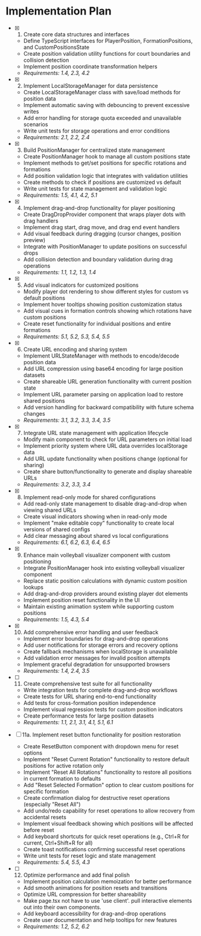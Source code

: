 # Implementation Plan

- [x] 1. Create core data structures and interfaces

  - Define TypeScript interfaces for PlayerPosition, FormationPositions, and CustomPositionsState
  - Create position validation utility functions for court boundaries and collision detection
  - Implement position coordinate transformation helpers
  - _Requirements: 1.4, 2.3, 4.2_

- [x] 2. Implement LocalStorageManager for data persistence

  - Create LocalStorageManager class with save/load methods for position data
  - Implement automatic saving with debouncing to prevent excessive writes
  - Add error handling for storage quota exceeded and unavailable scenarios
  - Write unit tests for storage operations and error conditions
  - _Requirements: 2.1, 2.2, 2.4_

- [x] 3. Build PositionManager for centralized state management

  - Create PositionManager hook to manage all custom positions state
  - Implement methods to get/set positions for specific rotations and formations
  - Add position validation logic that integrates with validation utilities
  - Create methods to check if positions are customized vs default
  - Write unit tests for state management and validation logic
  - _Requirements: 1.5, 4.1, 4.2, 5.1_

- [x] 4. Implement drag-and-drop functionality for player positioning

  - Create DragDropProvider component that wraps player dots with drag handlers
  - Implement drag start, drag move, and drag end event handlers
  - Add visual feedback during dragging (cursor changes, position preview)
  - Integrate with PositionManager to update positions on successful drops
  - Add collision detection and boundary validation during drag operations
  - _Requirements: 1.1, 1.2, 1.3, 1.4_

- [x] 5. Add visual indicators for customized positions

  - Modify player dot rendering to show different styles for custom vs default positions
  - Implement hover tooltips showing position customization status
  - Add visual cues in formation controls showing which rotations have custom positions
  - Create reset functionality for individual positions and entire formations
  - _Requirements: 5.1, 5.2, 5.3, 5.4, 5.5_

- [x] 6. Create URL encoding and sharing system

  - Implement URLStateManager with methods to encode/decode position data
  - Add URL compression using base64 encoding for large position datasets
  - Create shareable URL generation functionality with current position state
  - Implement URL parameter parsing on application load to restore shared positions
  - Add version handling for backward compatibility with future schema changes
  - _Requirements: 3.1, 3.2, 3.3, 3.4, 3.5_

- [x] 7. Integrate URL state management with application lifecycle

  - Modify main component to check for URL parameters on initial load
  - Implement priority system where URL data overrides localStorage data
  - Add URL update functionality when positions change (optional for sharing)
  - Create share button/functionality to generate and display shareable URLs
  - _Requirements: 3.2, 3.3, 3.4_

- [x] 8. Implement read-only mode for shared configurations

  - Add read-only state management to disable drag-and-drop when viewing shared URLs
  - Create visual indicators showing when in read-only mode
  - Implement "make editable copy" functionality to create local versions of shared configs
  - Add clear messaging about shared vs local configurations
  - _Requirements: 6.1, 6.2, 6.3, 6.4, 6.5_

- [x] 9. Enhance main volleyball visualizer component with custom positioning

  - Integrate PositionManager hook into existing volleyball visualizer component
  - Replace static position calculations with dynamic custom position lookups
  - Add drag-and-drop providers around existing player dot elements
  - Implement position reset functionality in the UI
  - Maintain existing animation system while supporting custom positions
  - _Requirements: 1.5, 4.3, 5.4_

- [x] 10. Add comprehensive error handling and user feedback

  - Implement error boundaries for drag-and-drop operations
  - Add user notifications for storage errors and recovery options
  - Create fallback mechanisms when localStorage is unavailable
  - Add validation error messages for invalid position attempts
  - Implement graceful degradation for unsupported browsers
  - _Requirements: 1.4, 2.4, 3.5_

- [ ] 11. Create comprehensive test suite for all functionality

  - Write integration tests for complete drag-and-drop workflows
  - Create tests for URL sharing end-to-end functionality
  - Add tests for cross-formation position independence
  - Implement visual regression tests for custom position indicators
  - Create performance tests for large position datasets
  - _Requirements: 1.1, 2.1, 3.1, 4.1, 5.1, 6.1_

- [ ] 11a. Implement reset button functionality for position restoration

  - Create ResetButton component with dropdown menu for reset options
  - Implement "Reset Current Rotation" functionality to restore default positions for active rotation only
  - Implement "Reset All Rotations" functionality to restore all positions in current formation to defaults
  - Add "Reset Selected Formation" option to clear custom positions for specific formation
  - Create confirmation dialog for destructive reset operations (especially "Reset All")
  - Add undo/redo capability for reset operations to allow recovery from accidental resets
  - Implement visual feedback showing which positions will be affected before reset
  - Add keyboard shortcuts for quick reset operations (e.g., Ctrl+R for current, Ctrl+Shift+R for all)
  - Create toast notifications confirming successful reset operations
  - Write unit tests for reset logic and state management
  - _Requirements: 5.4, 5.5, 4.3_

- [ ] 12. Optimize performance and add final polish
  - Implement position calculation memoization for better performance
  - Add smooth animations for position resets and transitions
  - Optimize URL compression for better shareability
  - Make page.tsx not have to use 'use client'. pull interactive elements out into their own components.
  - Add keyboard accessibility for drag-and-drop operations
  - Create user documentation and help tooltips for new features
  - _Requirements: 1.2, 5.2, 6.2_
